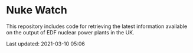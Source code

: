 # Nuke Watch

This repository includes code for retrieving the latest information available on the output of EDF nuclear power plants in the UK.

Last updated: 2021-03-10 05:06